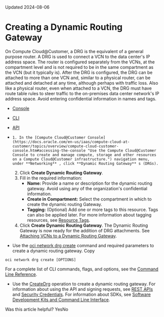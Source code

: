 Updated 2024-08-06
# Creating a Dynamic Routing Gateway
On Compute Cloud@Customer, a DRG is the equivalent of a general purpose router. A DRG is used to connect a VCN to the data center's IP address space. The router is configured separately from the VCNs, at the compartment level and is not required to be in the same compartment as the VCN (but it typically is).
After the DRG is configured, the DRG can be attached to more than one VCN and, similar to a physical router, can be attached and detached at any time, although perhaps with traffic loss. Also like a physical router, even when attached to a VCN, the DRG must have route table rules to steer traffic to the on-premises data center network's IP address space. 
Avoid entering confidential information in names and tags.
  * [Console](https://docs.oracle.com/en-us/iaas/compute-cloud-at-customer/topics/network/creating-a-dynamic-routing-gateway.htm)
  * [CLI](https://docs.oracle.com/en-us/iaas/compute-cloud-at-customer/topics/network/creating-a-dynamic-routing-gateway.htm)
  * [API](https://docs.oracle.com/en-us/iaas/compute-cloud-at-customer/topics/network/creating-a-dynamic-routing-gateway.htm)


  *     1. In the [Compute Cloud@Customer Console](https://docs.oracle.com/en-us/iaas/compute-cloud-at-customer/topics/overview/compute-cloud-customer-console.htm#accessing-the-console "Use the Compute Cloud@Customer Console to create and manage compute, storage and other resources on a Compute Cloud@Customer infrastructure.") navigation menu, under **Networking** , click **Dynamic Routing Gateway** s (DRGs).
    2. Click **Create Dynamic Routing Gateway**.
    3. Fill in the required information:
       * **Name:** Provide a name or description for the dynamic routing gateway. Avoid using any of the organization's confidential information.
       * **Create in Compartment:** Select the compartment in which to create the dynamic routing Gateway. 
       * **Tagging:** (Optional) Add one or more tags to this resource. Tags can also be applied later. For more information about tagging resources, see [Resource Tags](https://docs.oracle.com/iaas/Content/General/Concepts/resourcetags.htm).
    4. Click **Create Dynamic Routing Gateway**.
The Dynamic Routing Gateway is now ready for the addition of DRG attachments. See [Attaching VCNs to a Dynamic Routing Gateway](https://docs.oracle.com/en-us/iaas/compute-cloud-at-customer/topics/network/attaching-vcns-to-a-dynamic-routing-gateway.htm#attaching-vcns-to-a-dynamic-routing-gateway "On Compute Cloud@Customer, you can connect many VCNs to a DRG, but each VCN can have only one DRG attached. Ensure that the route tables and security lists allow communication.").
  * Use the [oci network drg create](https://docs.oracle.com/iaas/tools/oci-cli/latest/oci_cli_docs/cmdref/network/drg/create.html) command and required parameters to create a dynamic routing gateway.
Copy
```
oci network drg create [OPTIONS]
```

For a complete list of CLI commands, flags, and options, see the [Command Line Reference](https://docs.oracle.com/iaas/tools/oci-cli/latest/oci_cli_docs/index.html).
  * Use the [CreateDrg](https://docs.oracle.com/iaas/api/#/en/iaas/latest/Drg/CreateDrg) operation to create a dynamic routing gateway.
For information about using the API and signing requests, see [REST APIs](https://docs.oracle.com/iaas/Content/API/Concepts/usingapi.htm#REST_APIs) and [Security Credentials](https://docs.oracle.com/iaas/Content/General/Concepts/credentials.htm). For information about SDKs, see [Software Development Kits and Command Line Interface](https://docs.oracle.com/iaas/Content/API/Concepts/sdks.htm#Software_Development_Kits_and_Command_Line_Interface).


Was this article helpful?
YesNo

